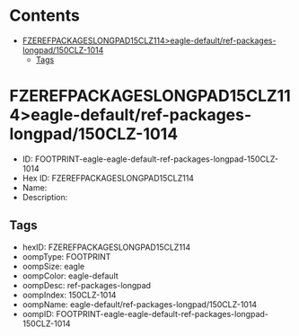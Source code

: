 



Contents
========

* [FZEREFPACKAGESLONGPAD15CLZ114>eagle-default/ref-packages-longpad/150CLZ-1014](#fzerefpackageslongpad15clz114eagle-defaultref-packages-longpad150clz-1014)
	* [Tags](#tags)

# FZEREFPACKAGESLONGPAD15CLZ114>eagle-default/ref-packages-longpad/150CLZ-1014

- ID: FOOTPRINT-eagle-eagle-default-ref-packages-longpad-150CLZ-1014
- Hex ID: FZEREFPACKAGESLONGPAD15CLZ114
- Name: 
- Description: 

## Tags

- hexID: FZEREFPACKAGESLONGPAD15CLZ114
- oompType: FOOTPRINT
- oompSize: eagle
- oompColor: eagle-default
- oompDesc: ref-packages-longpad
- oompIndex: 150CLZ-1014
- oompName: eagle-default/ref-packages-longpad/150CLZ-1014
- oompID: FOOTPRINT-eagle-eagle-default-ref-packages-longpad-150CLZ-1014
